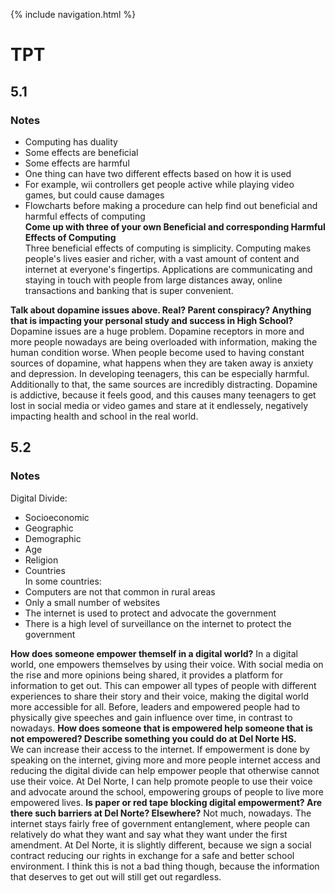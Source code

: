 {% include navigation.html %}
# TPT
## 5.1  
### Notes
- Computing has duality
- Some effects are beneficial
- Some effects are harmful
- One thing can have two different effects based on how it is used
- For example, wii controllers get people active while playing video games, but could cause damages
- Flowcharts before making a procedure can help find out beneficial and harmful effects of computing  
**Come up with three of your own Beneficial and corresponding Harmful Effects of Computing**   
Three beneficial effects of computing is simplicity. Computing makes people's lives easier and richer, with a vast amount of content and internet at everyone's fingertips. Applications are communicating and staying in touch with people from large distances away, online transactions and banking that is super convenient. 

**Talk about dopamine issues above. Real? Parent conspiracy? Anything that is impacting your personal study and success in High School?**
Dopamine issues are a huge problem. Dopamine receptors in more and more people nowadays are being overloaded with information, making the human condition worse. When people become used to having constant sources of dopamine, what happens when they are taken away is anxiety and depression. In developing teenagers, this can be especially harmful. Additionally to that, the same sources are incredibly distracting. Dopamine is addictive, because it feels good, and this causes many teenagers to get lost in social media or video games and stare at it endlessely, negatively impacting health and school in the real world.

## 5.2  
### Notes
Digital Divide:
- Socioeconomic
- Geographic
- Demographic
- Age
- Religion
- Countries  
In some countries:
- Computers are not that common in rural areas
- Only a small number of websites
- The internet is used to protect and advocate the government
- There is a high level of surveillance on the internet to protect the government  

**How does someone empower themself in a digital world?**
In a digital world, one empowers themselves by using their voice. With social media on the rise and more opinions being shared, it provides a platform for information to get out. This can empower all types of people with different experiences to share their story and their voice, making the digital world more accessible for all. Before, leaders and empowered people had to physically give speeches and gain influence over time, in contrast to nowadays.
**How does someone that is empowered help someone that is not empowered? Describe something you could do at Del Norte HS.**  
We can increase their access to the internet. If empowerment is done by speaking on the internet, giving more and more people internet access and reducing the digital divide can help empower people that otherwise cannot use their voice. At Del Norte, I can help promote people to use their voice and advocate around the school, empowering groups of people to live more empowered lives.
**Is paper or red tape blocking digital empowerment? Are there such barriers at Del Norte? Elsewhere?**
Not much, nowadays. The internet stays fairly free of government entanglement, where people can relatively do what they want and say what they want under the first amendment. At Del Norte, it is slightly different, because we sign a social contract reducing our rights in exchange for a safe and better school environment. I think this is not a bad thing though, because the information that deserves to get out will still get out regardless.
